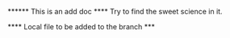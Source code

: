 ****** This is an add doc ****
Try to find the sweet science in it.

**** Local file to be added to the branch ***

